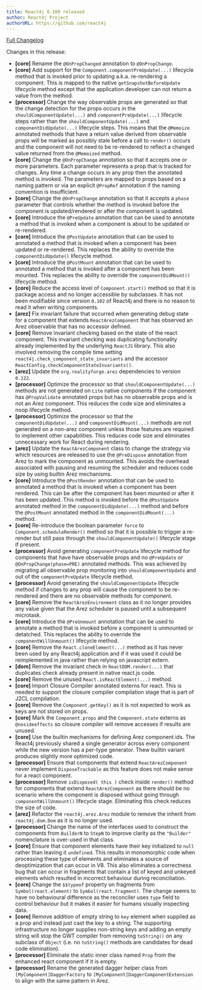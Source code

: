 ```yaml
---
title: React4j 0.109 released
author: React4j Project
authorURL: https://github.com/react4j
---
```


[Full Changelog](https://github.com/react4j/react4j/compare/v0.108...v0.109)

Changes in this release:

* **\[core\]** Rename the `@OnPropChanged` annotation to `@OnPropChange`.
* **\[core\]** Add support for the `Component.componentPreUpdate(...)` lifecycle method that is invoked prior
  to updating a.k.a. re-rendering a component. This is mapped to the native `getSnapshotBeforeUpdate`
  lifecycle method except that the application developer can not return a value from the method.
* **\[processor\]** Change the way observable props are generated so that the change detection for the props
  occurs in the `shouldComponentUpdate(...)` and `componentPreUpdate(...)` lifecycle steps rather than the
  `shouldComponentUpdate(...)` and `componentDidUpdate(...)` lifecycle steps. This means that the `@Memoize`
  annotated methods that have a return value derived from observable props will be marked as possibly stale
  before a call to `render()` occurs and the component will not need to be re-rendered to reflect a changed
  value returned from the `@Memoized` method.
* **\[core\]** Change the `@OnPropChange` annotation so that it accepts one or more parameters. Each parameter
  represents a prop that is tracked for changes. Any time a change occurs in any prop then the annotated method
  is invoked. The parameters are mapped to props based on a naming pattern or via an explicit `@PropRef`
  annotation if the naming convention is insufficient.
* **\[core\]** Change the `@OnPropChange` annotation so that it accepts a `phase` parameter that controls
  whether the method is invoked before the component is updated/rendered or after the component is updated.
* **\[core\]** Introduce the `@PreUpdate` annotation that can be used to annotate a method that is invoked
  when a component is about to be updated or re-rendered.
* **\[core\]** Introduce the `@PostUpdate` annotation that can be used to annotated a method that is invoked
  when a component has been updated or re-rendered. This replaces the ability to override the
  `componentDidUpdate()` lifecycle method.
* **\[core\]** Introduce the `@PostMount` annotation that can be used to annotated a method that is invoked
  after a component has been mounted. This replaces the ability to override the `componentDidMount()` lifecycle method.
* **\[core\]** Reduce the access level of `Component.start()` method so that it is package access and
  no longer accessible by subclasses. It has not been modifiable since version `0.102` of React4j and there is
  no reason to read it when writing components.
* **\[arez\]** Fix invariant failure that occurred when generating debug state for a component that extends
  `ReactArezComponent` that has observed an Arez observable that has no accessor defined.
* **\[core\]** Remove invariant checking based on the state of the react component. This invariant checking
  was duplicating functionality already implemented by the underlying `ReactJS` library. This also involved
  removing the compile time setting `react4j.check_component_state_invariants` and the accessor
  `ReactConfig.checkComponentStateInvariants()`.
* **\[arez\]** Update the `org.realityforge.arez` dependencies to version `0.122`.
* **\[processor\]** Optimize the processor so that `shouldComponentUpdate(...)` methods are not generated on
  `Lite` native components if the component has `@PropValidate` annotated props but has no observable props
  and is not an Arez component. This reduces the code size and eliminates a noop lifecycle method.
* **\[processor\]** Optimize the processor so that the `componentDidUpdate(...)` and `componentDidMount(...)`
  methods are not generated on a non-arez component unless those features are required to implement other
  capabilities. This reduces code size and eliminates unnecessary work for React during rendering.
* **\[arez\]** Update the `ReactArezComponent` class to change the strategy via which resources are released
  to use the `@PreDispose` annotation from Arez to mark the component as unmounted. This avoids the overhead
  associated with pausing and resuming the scheduler and reduces code size by using builtin Arez mechanisms.
* **\[core\]** Introduce the `@PostRender` annotation that can be used to annotated a method that is invoked
  when a component has been rendered. This can be after the component has been mounted or after it has been
  updated. This method is invoked before the `@PostUpdate` annotated method in the `componentDidUpdate(...)`
  method and before the `@PostMount` annotated method in the `componentDidMount(...)` method.
* **\[core\]** Re-introduce the boolean parameter `force` to `Component.scheduleRender()` method so that it
  is possible to trigger a re-render but still pass through the `shouldComponentUpdate()` lifecycle stage if
  present.
* **\[processor\]** Avoid generating `componentPreUpdate` lifecycle method for components that have have
  observable props and no `@PreUpdate` or `@OnPropChange(phase=PRE)` annotated methods. This was achieved by
  migrating all observable prop monitoring into `shouldComponentUpdate` and out of the `componentPreUpdate`
  lifecycle method.
* **\[processor\]** Avoid generating the `shouldComponentUpdate` lifecycle method if changes to any prop will
  cause the component to be re-rendered and there are no observable methods for component.
* **\[core\]** Remove the `ReactArezEnvironment` class as it no longer provides any value given that the Arez
  scheduler is paused until a subsequent microtask.
* **\[core\]** Introduce the `@PreUnmount` annotation that can be used to annotate a method that is invoked
  before a component is unmounted or detatched. This replaces the ability to override the
  `componentWillUnmount()` lifecycle method.
* **\[core\]** Remove the `React.cloneElement(...)` method as it has never been used by any React4j application
  and if it was used it could be reimplemented in java rather than relying on javascript extern.
* **\[dom\]** Remove the invariant check in `ReactDOM.render(...)` that duplicates check already present in
  native react.js code.
* **\[core\]** Remove the unused `React.isReactElement(...)` method.
* **\[core\]** Import Closure Compiler annotated externs for react. This is needed to support the closure
  compiler compilation stage that is part of J2CL compilation.
* **\[core\]** Remove the `Component.getKey()` as it is not expected to work as keys are not stored on props.
* **\[core\]** Mark the `Component.props` and the `Component.state` externs as `@nosideeffects` so closure
  compiler will remove accesses if results are unused.
* **\[core\]** Use the builtin mechanisms for defining Arez component ids. The React4j previously shared a
  single generator across every component while the new version has a per-type generator. Thew builtin variant
  produces slightly more optimized code.
* **\[processor\]** Ensure that components that extend `ReactArezComponent` never implement `DisposeTrackable`
  as this feature does not make sense for a react component.
* **\[processor\]** Remove `isDisposed( this )` check inside `render()` method for components that extend
  `ReactArezComponent` as there should be no scenario where the component is disposed without going through
  `componentWillUnmount()` lifecycle stage. Eliminating this check reduces the size of code.
* **\[arez\]** Refactor the `react4j.arez.Arez` module to remove the inherit from `react4j.dom.Dom` as it is
  no longer used.
* **\[processor\]** Change the name of the interfaces used to construct the components from `BuilderN` to
  `StepN` to improve clarity as the `"Builder"` nomenclature is over-used in that class.
* **\[core\]** Ensure that component elements have their key initialized to `null` rather than leaving it
  `undefined`. This results in monomorphic code when processing these type of elements and eliminates a
  source of deoptimization that can occur in V8. This also eliminates a correctness bug that can occur in
  fragments that contain a list of keyed and unkeyed elements which resulted in incorrect behaviour during
  reconciliation.
* **\[core\]** Change the `$$typeof` property on fragments from `Symbol(react.element)` to `Symbol(react.fragment)`.
  The change seems to have no behavioural difference as the reconciler uses `type` field to control behaviour
  but it makes it easier for humans visually inspecting data.
* **\[core\]** Remove addition of empty string to `key` element when supplied as a prop and instead just
  cast the key to a string. The supporting infrastructure no longer supplies non-string keys and adding an
  empty string will stop the GWT compiler from removing `toString()` on any subclass of `Object` (i.e. no
  `toString()` methods are candidates for dead code elimination).
* **\[processor\]** Eliminate the static inner class named `Prop` from the enhanced react component if it is empty.
* **\[processor\]** Rename the generated dagger helper class from `[MyComponent]DaggerFactory` to
  `[MyComponent]DaggerComponentExtension` to align with the same pattern in Arez.
